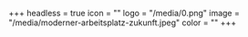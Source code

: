 +++
headless = true
icon = ""
logo = "/media/0.png"
image = "/media/moderner-arbeitsplatz-zukunft.jpeg"
color = ""
+++
